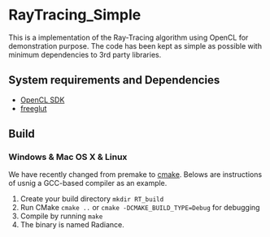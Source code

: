 # RayTracing_Simple

This is a implementation of the Ray-Tracing algorithm using OpenCL for demonstration purpose.
The code has been kept as simple as possible with minimum dependencies to 3rd party libraries.

## System requirements and Dependencies

- [OpenCL SDK](https://software.intel.com/en-us/intel-opencl)
- [freeglut](http://freeglut.sourceforge.net/)

## Build

### Windows & Mac OS X & Linux

We have recently changed from premake to [cmake](https://cmake.org/).
Belows are instructions of usnig a GCC-based compiler as an example.

1. Create your build directory `mkdir RT_build`
2. Run CMake `cmake ..` or `cmake -DCMAKE_BUILD_TYPE=Debug` for debugging
3. Compile by running `make`
4. The binary is named Radiance.

